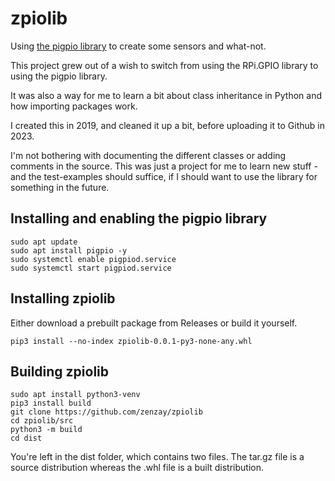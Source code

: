 zpiolib
========

Using [the pigpio library](http://abyz.me.uk/rpi/pigpio/) to create some sensors and what-not.

This project grew out of a wish to switch from using the RPi.GPIO library to using the pigpio library.

It was also a way for me to learn a bit about class inheritance in Python and how importing packages work.

I created this in 2019, and cleaned it up a bit, before uploading it to Github in 2023.

I'm not bothering with documenting the different classes or adding comments in the source. This was just a project for me to learn new stuff - and the test-examples should suffice, if I should want to use the library for something in the future.

## Installing and enabling the pigpio library
```
sudo apt update
sudo apt install pigpio -y
sudo systemctl enable pigpiod.service
sudo systemctl start pigpiod.service
```


## Installing zpiolib
Either download a prebuilt package from Releases or build it yourself.
```
pip3 install --no-index zpiolib-0.0.1-py3-none-any.whl
```

## Building zpiolib
```
sudo apt install python3-venv
pip3 install build
git clone https://github.com/zenzay/zpiolib
cd zpiolib/src
python3 -m build
cd dist
```
You're left in the dist folder, which contains two files.
The tar.gz file is a source distribution whereas the .whl file is a built distribution.
